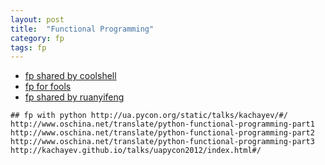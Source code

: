 ```yaml
---
layout: post
title:  "Functional Programming"
category: fp
tags: fp
---
```


* [fp shared by coolshell][fp_from_coolshell]
* [fp for fools][fp_sharing]
* [fp shared by ruanyifeng][fp_from_ruanyifeng]


`## fp with python
http://ua.pycon.org/static/talks/kachayev/#/
http://www.oschina.net/translate/python-functional-programming-part1
http://www.oschina.net/translate/python-functional-programming-part2
http://www.oschina.net/translate/python-functional-programming-part3
http://kachayev.github.io/talks/uapycon2012/index.html#/
`


[fp_from_coolshell]: http://coolshell.cn/articles/10822.html
[fp_sharing]: https://github.com/justinyhuang/Functional-Programming-For-The-Rest-of-Us-Cn/blob/master/FunctionalProgrammingForTheRestOfUs.cn.md

[fp_from_ruanyifeng]: http://www.ruanyifeng.com/blog/2012/04/functional_programming.html